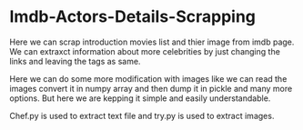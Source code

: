 # Imdb-Actors-Details-Scrapping

Here we can scrap introduction movies list and thier image from imdb page.
We can extraxct information about more celebrities by just changing the links and leaving the tags as same.

Here we can do some more modification with images like we can read the images convert it in numpy array and then dump it in pickle and 
many more options. But here we are kepping it simple and easily understandable.

Chef.py is used to extract text file and try.py is used to extract images.
